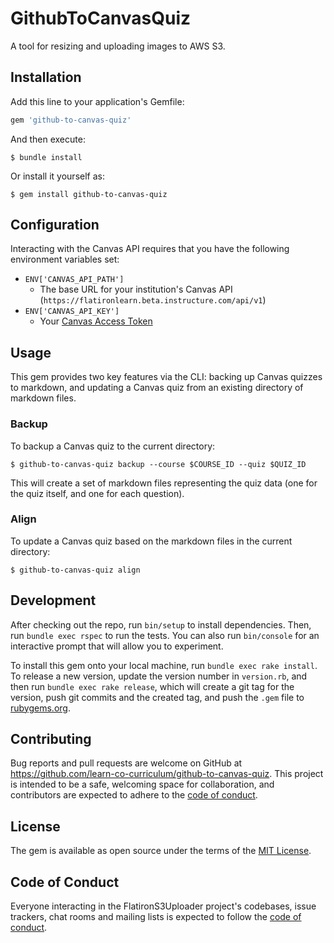 # GithubToCanvasQuiz

A tool for resizing and uploading images to AWS S3.

## Installation

Add this line to your application's Gemfile:

```ruby
gem 'github-to-canvas-quiz'
```

And then execute:

```console
$ bundle install
```

Or install it yourself as:

```console
$ gem install github-to-canvas-quiz
```

## Configuration

Interacting with the Canvas API requires that you have the following environment
variables set:

- `ENV['CANVAS_API_PATH']`
  - The base URL for your institution's Canvas API
    (`https://flatironlearn.beta.instructure.com/api/v1`)
- `ENV['CANVAS_API_KEY']`
  - Your
    [Canvas Access Token](https://canvas.instructure.com/doc/api/file.oauth.html#manual-token-generation)

## Usage

This gem provides two key features via the CLI: backing up Canvas quizzes to
markdown, and updating a Canvas quiz from an existing directory of markdown
files.

### Backup

To backup a Canvas quiz to the current directory:

```console
$ github-to-canvas-quiz backup --course $COURSE_ID --quiz $QUIZ_ID
```

This will create a set of markdown files representing the quiz data (one for the
quiz itself, and one for each question).

### Align

To update a Canvas quiz based on the markdown files in the current directory:

```console
$ github-to-canvas-quiz align
```

## Development

After checking out the repo, run `bin/setup` to install dependencies. Then, run
`bundle exec rspec` to run the tests. You can also run `bin/console` for an
interactive prompt that will allow you to experiment.

To install this gem onto your local machine, run `bundle exec rake install`. To
release a new version, update the version number in `version.rb`, and then run
`bundle exec rake release`, which will create a git tag for the version, push
git commits and the created tag, and push the `.gem` file to
[rubygems.org](https://rubygems.org).

## Contributing

Bug reports and pull requests are welcome on GitHub at
https://github.com/learn-co-curriculum/github-to-canvas-quiz. This project is
intended to be a safe, welcoming space for collaboration, and contributors are
expected to adhere to the
[code of conduct](https://github.com/learn-co-curriculum/github-to-canvas-quiz/blob/main/CODE_OF_CONDUCT.md).

## License

The gem is available as open source under the terms of the
[MIT License](https://opensource.org/licenses/MIT).

## Code of Conduct

Everyone interacting in the FlatironS3Uploader project's codebases, issue
trackers, chat rooms and mailing lists is expected to follow the
[code of conduct](https://github.com/learn-co-curriculum/github-to-canvas-quiz/blob/main/CODE_OF_CONDUCT.md).
